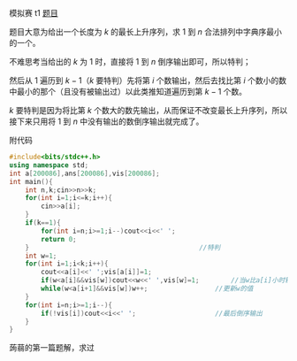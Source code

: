 模拟赛 t1  [题目](https://www.luogu.com.cn/problem/AT_arc125_c)

题目大意为给出一个长度为 $k$ 的最长上升序列，求 $1$ 到 $n$ 合法排列中字典序最小的一个。

不难思考当给出的 $k$ 为 $1$ 时，直接将 $1$ 到 $n$ 倒序输出即可，所以特判；

然后从 $1$ 遍历到 $k-1$（$k$ 要特判）先将第 $i$ 个数输出，然后去找比第 $i$ 个数小的数中最小的那个（且没有被输出过）以此类推知道遍历到第 $k-1$ 个数。

$k$ 要特判是因为将比第 $k$ 个数大的数先输出，从而保证不改变最长上升序列，所以接下来只用将 $1$ 到 $n$ 中没有输出的数倒序输出就完成了。

附代码
```cpp
#include<bits/stdc++.h>
using namespace std;
int a[200086],ans[200086],vis[200086];
int main(){
	int n,k;cin>>n>>k;
	for(int i=1;i<=k;i++){
		cin>>a[i];
	}
	if(k==1){
		for(int i=n;i>=1;i--)cout<<i<<' ';
		return 0;
	}											//特判 
	int w=1;
	for(int i=1;i<k;i++){
		cout<<a[i]<<' ';vis[a[i]]=1;
		if(w<a[i]&&vis[w])cout<<w<<' ',vis[w]=1;		//当w比a[i]小时输出 
		while(w<a[i+1]&&vis[w])w++;					//更新w的值 
	}
	for(int i=n;i>=1;i--){
		if(!vis[i])cout<<i<<' ';					//最后倒序输出 
	}
}
```

蒟蒻的第一篇题解，求过